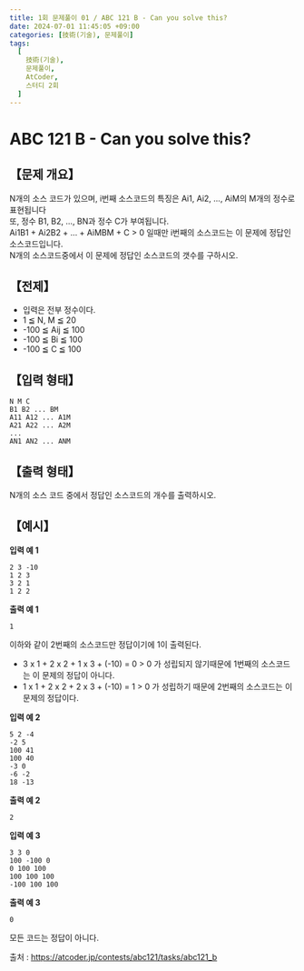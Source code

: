 ```yaml
---
title: 1회 문제풀이 01 / ABC 121 B - Can you solve this?
date: 2024-07-01 11:45:05 +09:00
categories: [技術(기술), 문제풀이]
tags:
  [
    技術(기술),
    문제풀이,
    AtCoder,
    스터디 2회
  ]
---
```

# ABC 121 B - Can you solve this?
## 【문제 개요】
N개의 소스 코드가 있으며, i번째 소스코드의 특징은 Ai1, Ai2, ..., AiM의 M개의 정수로 표현됩니다<br>
또, 정수 B1, B2, ..., BN과 정수 C가 부여됩니다.<br>
Ai1B1 + Ai2B2 + ... + AiMBM + C > 0 일때만 i번째의 소스코드는 이 문제에 정답인 소스코드입니다.<br>
N개의 소스코드중에서 이 문제에 정답인 소스코드의 갯수를 구하시오.

## 【전제】
- 입력은 전부 정수이다.
- 1 ≦ N, M ≦ 20
- -100 ≦ Aij ≦ 100
- -100 ≦ Bi ≦ 100
- -100 ≦ C ≦ 100

## 【입력 형태】
```
N M C
B1 B2 ... BM
A11 A12 ... A1M
A21 A22 ... A2M
...
AN1 AN2 ... ANM
```

## 【출력 형태】
N개의 소스 코드 중에서 정답인 소스코드의 개수를 출력하시오.

## 【예시】

**입력 예 1**

```
2 3 -10
1 2 3
3 2 1
1 2 2
```

**출력 예 1**

```
1
```
이하와 같이 2번째의 소스코드만 정답이기에 1이 출력된다.
- 3 x 1 + 2 x 2 + 1 x 3 + (-10) = 0 > 0 가 성립되지 않기때문에 1번째의 소스코드는 이 문제의 정답이 아니다. 
- 1 x 1 + 2 x 2 + 2 x 3 + (-10) = 1 > 0 가 성립하기 때문에 2번째의 소스코드는 이 문제의 정답이다.

**입력 예 2**

```
5 2 -4
-2 5
100 41
100 40
-3 0
-6 -2
18 -13
```

**출력 예 2**

```
2
```

**입력 예 3**

```
3 3 0
100 -100 0
0 100 100
100 100 100
-100 100 100
```

**출력 예 3**

```
0
```
모든 코드는 정답이 아니다.

출처 : <a href="https://atcoder.jp/contests/abc121/tasks/abc121_b">https://atcoder.jp/contests/abc121/tasks/abc121_b</a> 